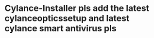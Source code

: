 # Cylance-Installer  pls add the latest cylanceopticssetup  and latest  cylance smart antivirus  pls
